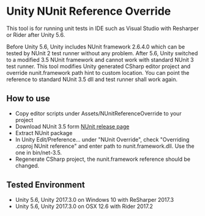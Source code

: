 # Unity NUnit Reference Override

This tool is for running unit tests in IDE such as Visual Studio with Resharper or Rider after Unity 5.6. 

Before Unity 5.6, Unity includes NUnit framework 2.6.4.0 which can be tested by NUnit 2 test runner without any problem. After 5.6, Unity switched to a modified 3.5 NUnit framework and cannot work with standard NUnit 3 test runner. This tool modifies Unity generated CSharp  editor project and override nunit.framework path hint to custom location. You can point the reference to standard NUnit 3.5 dll and test runner shall work again.

## How to use
* Copy editor scripts under Assets/NUnitReferenceOverride to your project
* Download NUnit 3.5 form [NUnit release page](https://github.com/nunit/nunit/releases)
* Extract NUnit package
* In Unity Edit/Preference... under "NUnit Override", check "Overriding .csproj NUnit reference" and enter path to nunit.framework.dll. Use the one in bin/net-3.5.
* Regenerate CSharp project, the nunit.framework reference should be changed.

## Tested Environment 
* Unity 5.6, Unity 2017.3.0 on Windows 10 with ReSharper 2017.3
* Unity 5.6, Unity 2017.3.0 on OSX 12.6 with Rider 2017.2
